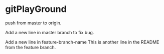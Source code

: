 # gitPlayGround

push from master to origin. 

Add a new line in master branch to fix bug.


Add a new line in feature-branch-name 
This is another line in the README from the feature branch. 

